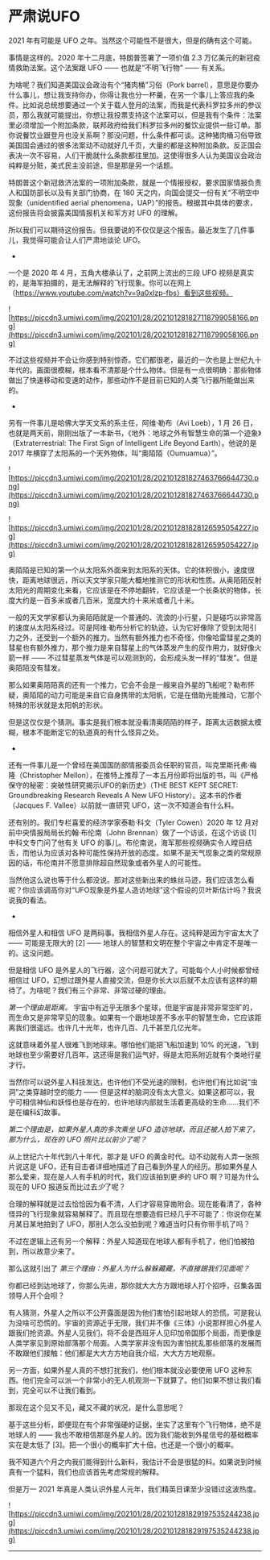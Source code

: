 # 严肃说UFO

2021 年有可能是 UFO 之年。当然这个可能性不是很大，但是的确有这个可能。

事情是这样的。2020 年十二月底，特朗普签署了一项价值 2.3 万亿美元的新冠疫情救助法案。这个法案跟 UFO —— 也就是“不明飞行物” —— 有关系。

为啥呢？我们知道美国议会政治有个“猪肉桶”习俗（Pork barrel），意思是你要办什么事儿，想让我支持你办，你得让我也分一杯羹，在另一个事儿上答应我的条件。比如说总统想要通过一个关于载人登月的法案，而我是代表科罗拉多州的参议员，那么我就可能提出，你想让我投票支持这个法案可以，但是我有个条件：法案里必须增加一个附加条款，联邦政府给我们科罗拉多州的餐饮业提供一些订单。那你说餐饮业跟登月也没关系啊？那没问题，什么条件都可谈。这种猪肉桶习俗导致美国国会通过的很多法案动不动就好几千页，大量的都是这种附加条款。反正国会表决一次不容易，人们干脆就什么条款都往里加。这使得很多人认为美国议会政治纯粹是分赃，美式民主没前途，但是那是另一个话题。

特朗普这个新冠救济法案的一项附加条款，就是一个情报授权，要求国家情报负责人和国防部长以及有关部门协商，在 180 天之内，向国会提交一份有关“不明空中现象（unidentified aerial phenomena，UAP）”的报告。根据其中具体的要求，这份报告将会披露美国情报机关和军方对 UFO 的理解。

所以我们可以期待这份报告。但我要说的不仅仅是这个报告。最近发生了几件事儿，我觉得可能会让人们严肃地谈论 UFO。

*

一个是 2020 年 4 月，五角大楼承认了，之前网上流出的三段 UFO 视频是真实的，是海军拍摄的，是无法解释的飞行现象。你可以在网上（https://www.youtube.com/watch?v=9a0xIzp-fbs）看到这些视频。

![https://piccdn3.umiwi.com/img/202101/28/202101281827118799058166.png](https://piccdn3.umiwi.com/img/202101/28/202101281827118799058166.png)

不过这些视频并不会让你感到特别惊奇。它们都很老，最近的一次也是上世纪九十年代的。画面很模糊，根本看不清那是个什么物体。但是有一点很明确：那些物体做出了快速移动和变速的动作，那些动作不是目前已知的人类飞行器所能做出来的。

*

另有一件事儿是哈佛大学天文系的系主任，阿维·勒布（Avi Loeb），1 月 26 日，也就是两天前，刚刚出版了一本新书，《地外：地球之外有智慧生命的第一个迹象》（Extraterrestrial: The First Sign of Intelligent Life Beyond Earth）。他说的是 2017 年横穿了太阳系的一个天外物体，叫“奥陌陌（Oumuamua）”。

![https://piccdn3.umiwi.com/img/202101/28/202101281827463766644730.png](https://piccdn3.umiwi.com/img/202101/28/202101281827463766644730.png)

![https://piccdn3.umiwi.com/img/202101/28/202101281828126595054227.jpg](https://piccdn3.umiwi.com/img/202101/28/202101281828126595054227.jpg)

奥陌陌是已知的第一个从太阳系外面来到太阳系的天体。它的体积很小，速度很快，距离地球很远，所以天文学家只能大概地推测它的形状和性质。从奥陌陌反射太阳光的周期变化来看，它应该是在不停地翻转，它应该是一个长条状的物体，长度大约是一百多米或者几百米，宽度大约十来米或者几十米。

一般的天文学家都认为奥陌陌就是一个普通的、流浪的小行星，只是碰巧以非常高的速度从太阳系经过。可是阿维·勒布分析它的轨迹，认为它好像除了受到太阳引力之外，还受到一个额外的推力。当然有额外推力也不奇怪，你像哈雷彗星之类的彗星也有额外推力，那个推力是来自彗星上的气体蒸发产生的反作用力，就好像火箭一样 —— 不过彗星蒸发气体是可以观测到的，会形成头发一样的“彗发”。但是奥陌陌没有彗发。

那么如果奥陌陌真的还有一个推力，它会不会是一艘来自外星的飞船呢？勒布怀疑，奥陌陌的动力可能是来自它自身携带的太阳帆，它是在借助光能推动，它那个特殊的形状就是太阳帆的形状。

但是这仅仅是个猜测。事实是我们根本就没看清奥陌陌的样子，距离太远数据太模糊，根本不能断定它的轨道真的有什么怪异之处。

*

还有一件事儿是一个曾经在美国国防部情报委员会任职的官员，叫克里斯托弗·梅隆（Christopher Mellon），在推特上推荐了一本五月份即将出版的书，叫《严格保守的秘密：突破性研究揭示UFO的新历史》（THE BEST KEPT SECRET: Groundbreaking Research Reveals A New UFO History）。这本书的作者（Jacques F. Vallee）以前就一直研究 UFO，这一次不知道会有什么料。

还有别的。我们专栏喜爱的经济学家泰勒·科文（Tyler Cowen）2020 年 12 月对前中央情报局局长约翰·布伦南（John Brennan）做了一个访谈，在这个访谈 [1] 中科文专门问了他有关 UFO 的事儿。布伦南说，海军那些视频确实令人瞠目结舌，而他认为应该对各种可能性保持开放的态度。如果不是天气现象之类的常规原因的话，布伦南并不愿意排除超自然现象或者外星人的可能性。

当然他这么说也等于什么都没说。那对这些新出来的蛛丝马迹，我们应该怎么看呢？你应该调高你对“UFO现象是外星人造访地球”这个假设的贝叶斯估计吗？我说说我的看法。

*

相信外星人和相信 UFO 是两码事。我相信外星人存在。这纯粹是因为宇宙太大了 —— 可能是无限大的 [2] —— 地球人的智慧和文明在整个宇宙之中肯定不是唯一的。这没问题。

但是相信 UFO 是外星人的飞行器，这个问题可就大了。可能每个人小时候都曾经相信过 UFO，幻想过跟外星人直接交流，但是你长大以后就不太应该有这样的期待了。为啥呢？我们有三个非常、非常过硬的理由。

 *第一个理由是距离。* 宇宙中有近乎无限多个星球，但是宇宙是非常非常空旷的，而生命又是非常罕见的现象。如果有一个跟地球差不多水平的智慧生命，它应该距离我们很遥远。也许几十光年，也许几百、几千甚至几亿光年。

这就意味着外星人很难飞到地球来。哪怕他们能把飞船加速到 10% 的光速，飞到地球也至少需要好几百年，这还得是我们运气好，得是太阳系附近就有个类地行星才行。

当然你可以说外星人科技发达，也许他们不受光速的限制，也许他们有比如说“虫洞”之类穿越时空的能力 —— 但是这样的脑洞没有太大意义。如果这都可以，我宁可相信神仙和妖怪也是存在的，也许地球内部就生活着更高级的生命……我们不是在编科幻故事。

 *第二个理由是，如果外星人真的多次乘坐 UFO 造访地球，而且还被人拍下来了，那为什么，现在的 UFO 照片比以前少了呢？*

从上世纪六十年代到八十年代，那才是 UFO 的黄金时代。动不动就有人弄一张照片说这是 UFO，还有目击者详细地描述了自己看到外星人的经历。那如果外星人那么爱来，现在是人人有手机的时代，我们应该拍到更*多*的 UFO 啊？可是为什么现在的 UFO 报道反而比过去*少*了呢？

合理的解释就是过去恰恰因为看不清，人们才容易穿凿附会。现在能看清了，各种怪异的飞行现象就容易解释了。而且现在想要造假已经几乎不可能了：你说你在某月某日某地拍到了 UFO，那别人怎么没拍到呢？难道当时只有你带手机了吗？

不过在逻辑上还有另一个解释：外星人知道现在地球人都有手机了，他们怕被拍到，所以故意少来了。

那么这就引出了 *第三个理由：外星人为什么躲躲藏藏，不直接跟我们见面呢？*

你都已经到达地球了，你那么先进，那你就大大方方跟地球人打个招呼，召集各国领导人开个会呗？

有人猜测，外星人之所以不公开露面是因为他们害怕引起地球人的恐慌。可是我认为没啥可恐慌的。宇宙的资源近乎无限，我们并不像《三体》小说那样担心外星人跟我们抢资源。外星人见我们，将不会是西班牙人见印加帝国那个局面，而更像是人类学家见到原始部落那个局面。人类学家并没有因为害怕扰乱那些部落的发展而不敢跟他们接触：他们都是大大方方地自我介绍，大大方方地观察。

另一方面，如果外星人真的不想打扰我们，他们根本就没必要使用 UFO 这种东西。他们完全可以派一个非常小的无人机观测一下就算了。他们如果不想让我们看到，完全可以不让我们看到。

那现在这个见又不见，藏又不藏的状况，是什么意思呢？

基于这些分析，即便现在有个非常强硬的证据，坐实了这里有个飞行物体，绝不是地球人的 —— 我也不敢相信那是外星人的。因为我们能收到外星信号的基础概率实在是太低了 [3]。把一个很小的概率扩大十倍，也还是一个很小的概率。

我不知道六个月之内我们能得到什么新料，我估计不会是很猛的料。如果说到时候真有一个猛料，我们也应该首先考虑常规的解释。

但是万一 2021 年真是人类认识外星人元年，我们精英日课至少没错过这波热度。

![https://piccdn3.umiwi.com/img/202101/28/202101281829197535244238.jpg](https://piccdn3.umiwi.com/img/202101/28/202101281829197535244238.jpg)

---
